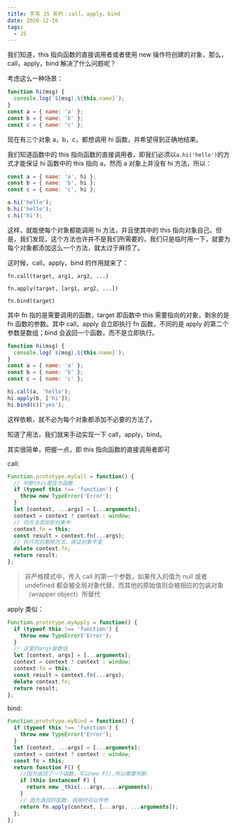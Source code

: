 ```yaml
---
title: 手写 JS 系列：call，apply，bind
date: 2020-12-16
tags:
  - JS
---
```


我们知道，this 指向函数的直接调用者或者使用 new 操作符创建的对象，那么，call，apply，bind 解决了什么问题呢？

考虑这么一种场景：

```js
function hi(msg) {
  console.log(`${msg},${this.name}`);
}
const a = { name: 'a' };
const b = { name: 'b' };
const c = { name: 'c' };
```

现在有三个对象 a，b，c，都想调用 hi 函数，并希望得到正确地结果。

我们知道函数中的 this 指向函数的直接调用者，即我们必须以`a.hi('hello')`的方式才能保证 hi 函数中的 this 指向 a，然而 a 对象上并没有 hi 方法，所以：

```js
const a = { name: 'a', hi };
const b = { name: 'b', hi };
const c = { name: 'c', hi };

a.hi('hello');
b.hi('hello');
c.hi('hi');
```

这样，就能使每个对象都能调用 hi 方法，并且使其中的 this 指向对象自己。但是，我们发现，这个方法也许并不是我们所需要的，我们只是临时用一下，就要为每个对象都添加这么一个方法，就太过于麻烦了。

这时候，call，apply，bind 的作用就来了：

`fn.call(target, arg1, arg2, ...)`

`fn.apply(target, [arg1, arg2, ...])`

`fn.bind(target)`

其中 fn 指的是需要调用的函数，target 即函数中 this 需要指向的对象，剩余的是 fn 函数的参数。其中 call，apply 会立即执行 fn 函数，不同的是 apply 的第二个参数是数组；bind 会返回一个函数，而不是立即执行。

```js
function hi(msg) {
  console.log(`${msg},${this.name}`);
}
const a = { name: 'a' };
const b = { name: 'b' };
const c = { name: 'c' };

hi.call(a, 'hello');
hi.apply(b, ['hi']);
hi.bind(c)('yes');
```

这样依赖，就不必为每个对象都添加不必要的方法了。

知道了用法，我们就来手动实现一下 call，apply，bind。

其实很简单，把握一点，即 this 指向函数的直接调用者即可

call:

```js
Function.prototype.myCall = function() {
  // 判断this是否为函数
  if (typeof this !== 'function') {
    throw new TypeError('Error');
  }
  let [context, ...args] = [...arguments];
  context = context ? context : window;
  // 将方法添加到对象中
  context.fn = this;
  const result = context.fn(...args);
  // 执行完后删除方法，保证对象不变
  delete context.fn;
  return result;
};
```

> 非严格模式中，传入 call 的第一个参数，如果传入的值为 null 或者 undefined 都会被全局对象代替，而其他的原始值则会被相应的包装对象（wrapper object）所替代

apply 类似：

```js
Function.prototype.myApply = function() {
  if (typeof this !== 'function') {
    throw new TypeError('Error');
  }
  // 这里的args是数组
  let [context, args] = [...arguments];
  context = context ? context : window;
  context.fn = this;
  const result = context.fn(...args);
  delete context.fn;
  return result;
};
```

bind:

```js
Function.prototype.myBind = function() {
  if (typeof this !== 'function') {
    throw new TypeError('Error');
  }
  let [context, ...args] = [...arguments];
  context = context ? context : window;
  const fn = this;
  return function F() {
    //因为返回了一个函数，可以new F(),所以需要判断
    if (this instanceof F) {
      return new _this(...args, ...arguments);
    }
    // 因为返回的函数，调用时可以传参
    return fn.apply(context, [...args, ...arguments]);
  };
};
```
